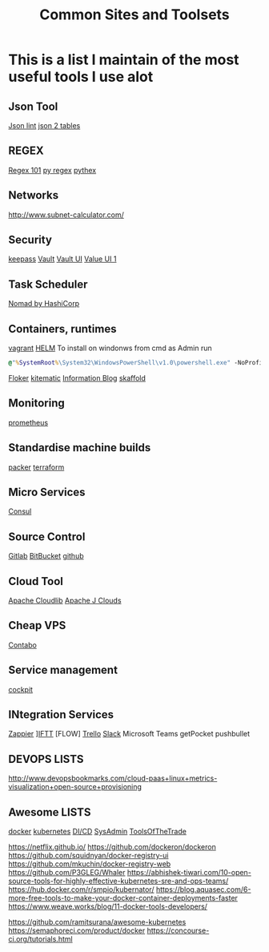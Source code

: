 ﻿---
layout: post
category: sites
title: Common Sites and Toolsets
tagline: by Henry
tags:
  - toolsets
  - sites
published: true
---

# This is a list I maintain of the most useful tools I use alot

## Json Tool
[Json lint](https://jsonlint.com/)
[json 2 tables](http://json2table.com/)

## REGEX
[Regex 101](https://regex101.com/)
[py regex](http://www.pyregex.com/)
[pythex](https://pythex.org/)

## Networks
http://www.subnet-calculator.com/


## Security
[keepass](https://keepass.info/)
[Vault](https://www.vaultproject.io/)
[Vault UI](https://github.com/Caiyeon/goldfish)
[Value UI 1](https://github.com/djenriquez/vault-ui)


## Task Scheduler
[Nomad by HashiCorp](https://www.nomadproject.io/)


## Containers, runtimes
[vagrant](https://www.vagrantup.com/)
[HELM](https://github.com/helm/helm)
To install on windonws
from cmd as Admin run
``` cmd
@"%SystemRoot%\System32\WindowsPowerShell\v1.0\powershell.exe" -NoProfile -InputFormat None -ExecutionPolicy Bypass -Command "iex ((New-Object System.Net.WebClient).DownloadString('https://chocolatey.org/install.ps1'))" && SET "PATH=%PATH%;%ALLUSERSPROFILE%\chocolatey\bin"
```
[Floker](https://github.com/ClusterHQ/flocker)
[kitematic](https://kitematic.com/)
[Information Blog](https://techbeacon.com/one-year-using-kubernetes-production-lessons-learned)
[skaffold](https://github.com/GoogleContainerTools/skaffold)

## Monitoring
[prometheus](https://prometheus.io/docs/introduction/overview/)

## Standardise machine builds
[packer](https://www.packer.io/)
[terraform](https://www.terraform.io/)

## Micro Services
[Consul](https://www.consul.io/)

## Source Control
[Gitlab](https://about.gitlab.com/)
[BitBucket](https://bitbucket.org/account/signup/)
[github](https://github.com/)

## Cloud Tool
[Apache Cloudlib](https://libcloud.apache.org/)
[Apache J Clouds](https://jclouds.apache.org/)

## Cheap VPS
[Contabo](https://contabo.com/)


## Service management
[cockpit](https://cockpit-project.org/running.html)


## INtegration Services
[Zappier](https://zapier.com/)
][IFTT](https://ifttt.com/)
[FLOW]
[Trello](https://trello.com/)
[Slack](https://slack.com)
Microsoft Teams
getPocket
pushbullet


## DEVOPS LISTS
http://www.devopsbookmarks.com/cloud-paas+linux+metrics-visualization+open-source+provisioning


## Awesome LISTS
[docker](https://github.com/veggiemonk/awesome-docker)
[kubernetes](https://github.com/ramitsurana/awesome-kubernetes)
[DI/CD](https://github.com/ciandcd/awesome-ciandcd)
[SysAdmin](https://github.com/n1trux/awesome-sysadmin)
[ToolsOfTheTrade](https://github.com/cjbarber/ToolsOfTheTrade)

https://netflix.github.io/
https://github.com/dockeron/dockeron
https://github.com/squidnyan/docker-registry-ui
https://github.com/mkuchin/docker-registry-web
https://github.com/P3GLEG/Whaler
https://abhishek-tiwari.com/10-open-source-tools-for-highly-effective-kubernetes-sre-and-ops-teams/
https://hub.docker.com/r/smpio/kubernator/
https://blog.aquasec.com/6-more-free-tools-to-make-your-docker-container-deployments-faster
https://www.weave.works/blog/11-docker-tools-developers/

https://github.com/ramitsurana/awesome-kubernetes
https://semaphoreci.com/product/docker
https://concourse-ci.org/tutorials.html
